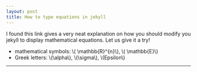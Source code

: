 ```yaml
---
layout: post
title: How to type equations in jekyll
---
```


I found this link gives a very neat explanation on how you should modify you jekyll to display mathematical equations.
Let us give it a try!

* mathematical symbols: \\( \mathbb{R}^{n}\\), \\( \mathbb{E}\\)
* Greek letters: \\(\alpha\\), \\(\sigma\\), \\(Epsilon\\)

---
